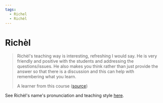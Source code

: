 ```yaml
---
tags:
  - Richel
  - Richèl
---
```


# Richèl

> Richèl's teaching way is interesting,
> refreshing I would say. He is very friendly and positive with the students
> and addressing the questions/issues. He also makes you think rather than
> just provide the answer so that there is a discussion and this can help with
> remembering what you learn.
>
> A learner from this course ([source](../evaluations/20240827/survey_feedback.md))

See Richèl's name's pronunciation
and teaching style [here](https://richelbilderbeek.github.io/teaching/who_is_richel/).

